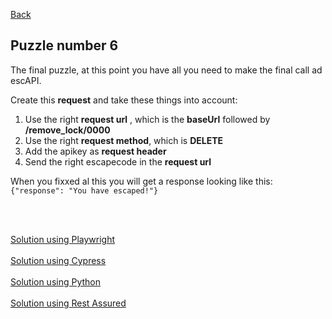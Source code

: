[Back](06.%20puzzle5.md)

## Puzzle number 6
The final puzzle, at this point you have all you need to make the final call ad escAPI.

Create this **request** and take these things into account:
1. Use the right **request url** , which is the **baseUrl** followed by **/remove_lock/0000**
2. Use the right **request method**, which is **DELETE**
3. Add the apikey as **request header**
4. Send the right escapecode in the **request url**

When you fixxed al this you will get a response looking like this:
``{"response": "You have escaped!"}``

<br>
<br>

[Solution using Playwright](./playwright/solution-puzzle6.md)
<br>
<br>
[Solution using Cypress](./cypress/solution-puzzle6.md)
<br>
<br>
[Solution using Python](./python/solution-puzzle6.md)
<br>
<br>
[Solution using Rest Assured](./rest-assured/solution-puzzle6.md)


